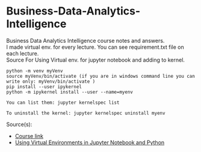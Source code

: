 # Business-Data-Analytics-Intelligence
Business Data Analytics Intelligence course notes and answers.<br>
I made virtual env. for every lecture. You can see requirement.txt file on each lecture.<br>
Source For Using Virtual env. for jupyter notebook and adding to kernel.

```
python -m venv myVenv
source myVenv/bin/activate (if you are in windows command line you can write only: myVenv/bin/activate )
pip install --user ipykernel
python -m ipykernel install --user --name=myenv

You can list them: jupyter kernelspec list

To uninstall the kernel: jupyter kernelspec uninstall myenv
```


Source(s):<br>
- [Course link](https://www.udemy.com/course/business-data-analytics-intelligence-with-python/)
- [Using Virtual Environments in Jupyter Notebook and Python](https://janakiev.com/blog/jupyter-virtual-envs/)
